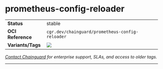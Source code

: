 <!--monopod:start-->
# prometheus-config-reloader
| | |
| - | - |
| **Status** | stable |
| **OCI Reference** | `cgr.dev/chainguard/prometheus-config-reloader` |
| **Variants/Tags** | ![](https://storage.googleapis.com/chainguard-images-build-outputs/summary/prometheus-config-reloader.svg) |

*[Contact Chainguard](https://www.chainguard.dev/chainguard-images) for enterprise support, SLAs, and access to older tags.*

---
<!--monopod:end-->
